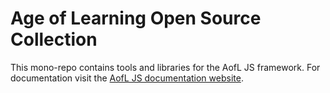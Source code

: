 # Age of Learning Open Source Collection

This mono-repo contains tools and libraries for the AofL JS framework. For documentation visit the [AofL JS documentation website](https://ageoflearning.github.io/aofl/).
